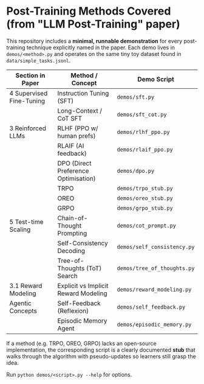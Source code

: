 # Post-Training Methods Covered (from "LLM Post-Training" paper)

This repository includes a **minimal, runnable demonstration** for every post-training technique explicitly named in the paper.
Each demo lives in `demos/<method>.py` and operates on the same tiny toy dataset found in `data/simple_tasks.jsonl`.

| Section in Paper | Method / Concept | Demo Script |
|------------------|------------------|-------------|
| 4 Supervised Fine-Tuning | Instruction Tuning (SFT) | `demos/sft.py` |
| | Long-Context / CoT SFT | `demos/sft_cot.py` |
| 3 Reinforced LLMs | RLHF (PPO w/ human prefs) | `demos/rlhf_ppo.py` |
| | RLAIF (AI feedback) | `demos/rlaif_ppo.py` |
| | DPO (Direct Preference Optimisation) | `demos/dpo.py` |
| | TRPO | `demos/trpo_stub.py` |
| | OREO | `demos/oreo_stub.py` |
| | GRPO | `demos/grpo_stub.py` |
| 5 Test-time Scaling | Chain-of-Thought Prompting | `demos/cot_prompt.py` |
| | Self-Consistency Decoding | `demos/self_consistency.py` |
| | Tree-of-Thoughts (ToT) Search | `demos/tree_of_thoughts.py` |
| 3.1 Reward Modeling | Explicit vs Implicit Reward Modeling | `demos/reward_modeling.py` |
| Agentic Concepts | Self-Feedback (Reflexion) | `demos/self_feedback.py` |
| | Episodic Memory Agent | `demos/episodic_memory.py` |

If a method (e.g. TRPO, OREO, GRPO) lacks an open-source implementation, the corresponding script is a clearly documented **stub** that walks through the algorithm with pseudo-updates so learners still grasp the idea.

Run `python demos/<script>.py --help` for options.
